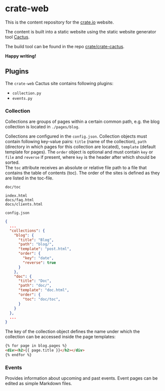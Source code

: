 # crate-web

This is the content repository for the [crate.io](https://crate.io) website.

The content is built into a static website using the static website generator
tool [Cactus](https://github.com/koenbok/Cactus).

The build tool can be found in the repo [crate/crate-cactus](https://github.com/crate/crate-cactus).

**Happy writing!**


## Plugins

The `crate-web` Cactus site contains following plugins:

* `collection.py`
* `events.py`

### Collection

Collections are groups of pages within a certain common path,
e.g. the blog collection is located in `./pages/blog`.

Collections are configured in the `config.json`. Collection objects must contain
following key-value pairs: `title` (name of the collection), `path` (directory
in which pages for this collection are located), `template` (default template for
pages).
The `order` object is optional and must contain `key` or `file` and `reverse` if present,
where `key` is the header after which should be sorted.  
The `toc` attribute receives an absolute or relative file path to a file that 
contains the table of contents (toc). The order of the sites is defined as they 
are listed in the toc-file.

`doc/toc`
```
index.html
docs/faq.html
docs/clients.html
```

`config.json`
```json
{
  ...
  "collections": {
    "blog": {
      "title": "Blog",
      "path": "blog/",
      "template": "post.html",
      "order": {
        "key": "date",
        "reverse": true
      }
    },
    "doc": {
      "title": "Doc",
      "path": "doc/",
      "template": "doc.html",
      "order": {
        "toc": "doc/toc",
      }
    }
  },
  ...
}
```

The key of the collection object defines the name under which the collection
can be accessed inside the page templates:

```html
{% for page in blog.pages %}
<div><h2>{{ page.title }}</h2></div>
{% endfor %}
```

### Events

Provides information about upcoming and past events.
Event pages can be edited as simple Markdown files.
